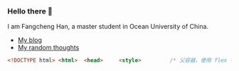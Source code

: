 ### Hello there 👋 

I am Fangcheng Han, a master student in Ocean University of China.

+ [My blog](http://rainy.works/)
+ [My random thoughts](http://rainyhfc.tech/)

~~~html
<!DOCTYPE html> <html>  <head>     <style>         /* 父容器，使用 flex 布局让子元素水平排列 */        .image-row {             display: flex;             justify-content: center;             align-items: flex-start;              gap: 20px;         }          /* 单个图片和说明文字的容器 */        .image-with-caption {             width: auto;             text-align: center;         }          /* 图片样式，确保自适应容器大小 */        .image-with-caption img {             max-width: 100%;             height: auto;         }     </style> </head>  <body>     <div class="image-row">         <!-- 第一张图片及其说明文字 -->         <div class="image-with-caption">             <img src="http://rainy.works/upload/weixin-ythp.jpg" alt="图片 1">             <p>微信公众号</p>         </div>         <!-- 第二张图片及其说明文字 -->         <div class="image-with-caption">             <img src="http://rainy.works/upload/zhihu.png" alt="图片 2">             <p>知乎</p>         </div>     </div> </body>  </html>
~~~
